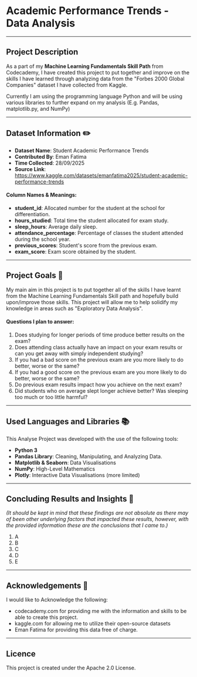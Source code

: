 # Academic Performance Trends - Data Analysis
---
## Project Description

As a part of my **Machine Learning Fundamentals Skill Path** from Codecademy, I have created this project to put together and improve on the skills I have learned through analyzing data from the "Forbes 2000 Global Companies" dataset I have collected from Kaggle.

Currently I am using the programming language Python and will be using various libraries to further expand on my analysis (E.g. Pandas, matplotlib.py, and NumPy)

---

## Dataset Information ✏️

- **Dataset Name**: Student Academic Performance Trends
- **Contributed By**: Eman Fatima
- **Time Collected**: 28/09/2025
- **Source Link**: https://www.kaggle.com/datasets/emanfatima2025/student-academic-performance-trends

#### Column Names & Meanings:

- **student_id**: Allocated number for the student at the school for differentiation.
- **hours_studied**: Total time the student allocated for exam study.
- **sleep_hours**: Average daily sleep.
- **attendance_percentage**: Percentage of classes the student attended during the school year.
- **previous_scores**: Student's score from the previous exam.
- **exam_score**: Exam score obtained by the student.

---

## Project Goals 🥅

My main aim in this project is to put together all of the skills I have learnt from the Machine Learning Fundamentals Skill path and hopefully build upon/improve those skills. This project will allow me to help solidify my knowledge in areas such as "Exploratory Data Analysis".


#### Questions I plan to answer:

  1. Does studying for longer periods of time produce better results on the exam?
  2. Does attending class actually have an impact on your exam results or can you get away with simply independent studying? 
  3. If you had a bad score on the previous exam are you more likely to do better, worse or the same?
  4. If you had a good score on the previous exam are you more likely to do better, worse or the same?
  5. Do previous exam results impact how you achieve on the next exam?
  6. Did students who on average slept longer achieve better? Was sleeping too much or too little harmful?

---

## Used Languages and Libraries 📚

This Analyse Project was developed with the use of the following tools:

- **Python 3**
- **Pandas Library**: Cleaning, Manipulating, and Analyzing Data.
- **Matplotlib & Seaborn**: Data Visualisations
- **NumPy**: High-Level Mathematics
- **Plotly**: Interactive Data Visualisations (more limited)

---

## Concluding Results and Insights 🔎

*(It should be kept in mind that these findings are not absolute as there may of been other underlying factors that impacted these results, however, with the provided information these are the conclusions that I came to.)*

  1. A
  2. B
  3. C
  4. D
  5. E
     
---

## Acknowledgements 🙏

I would like to Acknowledge the following:

- codecademy.com for providing me with the information and skills to be able to create this project.
- kaggle.com for allowing me to utilize their open-source datasets
- Eman Fatima for providing this data free of charge.

---

## Licence 

This project is created under the Apache 2.0 License.
